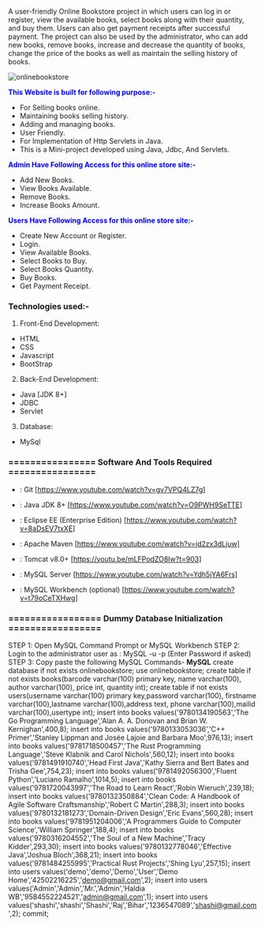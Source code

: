 

A user-friendly Online Bookstore project in which users can log in or register, view the available books, select books along with their quantity, and buy them. Users can also get payment receipts after successful payment. The project can also be used by the administrator, who can add new books, remove books, increase and decrease the quantity of books, change the price of the books as well as maintain the selling history of books.

![onlinebookstore](https://user-images.githubusercontent.com/34605595/137615096-8447d32d-bddc-4f13-a8ed-3c0f4dd5e04e.png)

<span style="color:blue">**This Website is built for following purpose:-**</span>
- For Selling books online.
- Maintaining books selling history.
- Adding and managing books.
- User Friendly.
- For Implementation of Http Servlets in Java.
- This is a Mini-project developed using Java, Jdbc, And Servlets.

<span style="color:blue">**Admin Have Following Access for this online store site:-**</span>
- Add New Books.
- View Books Available.
- Remove Books.
- Increase Books Amount.

<span style="color:blue">**Users Have Following Access for this online store site:-**</span>
- Create New Account or Register.
- Login.
- View Available Books.
- Select Books to Buy.
- Select Books Quantity.
- Buy Books.
- Get Payment Receipt.

### Technologies used:-
1. Front-End Development:
- HTML
- CSS
- Javascript
- BootStrap

2. Back-End Development:
- Java [JDK 8+]
- JDBC
- Servlet

3. Database:
- MySql
### ================ Software And Tools Required ================

- : Git [https://www.youtube.com/watch?v=gv7VPQ4LZ7g]

- : Java JDK 8+ [https://www.youtube.com/watch?v=O9PWH9SeTTE]

- : Eclipse EE (Enterprise Edition) [https://www.youtube.com/watch?v=8aDsEV7txXE]

- : Apache Maven [https://www.youtube.com/watch?v=jd2zx3dLjuw]

- : Tomcat v8.0+ [https://youtu.be/mLFPodZO8Iw?t=903]

- : MySQL Server [https://www.youtube.com/watch?v=Ydh5jYA6Frs]

- : MySQL Workbench (optional) [https://www.youtube.com/watch?v=t79oCeTXHwg]



### ================= Dummy Database Initialization =================



STEP 1: Open MySQL Command Prompt or MySQL Workbench
STEP 2: Login to the administrator user as : MySQL -u <username> -p (Enter Password if asked)
STEP 3: Copy paste the following MySQL Commands-
**MySQL**
create database if not exists onlinebookstore;
use onlinebookstore;
create table if not exists books(barcode varchar(100) primary key, name varchar(100), author varchar(100), price int, quantity int);
create table if not exists users(username varchar(100) primary key,password varchar(100), firstname varchar(100),lastname varchar(100),address text, phone varchar(100),mailid varchar(100),usertype int);
insert into books values('9780134190563','The Go Programming Language','Alan A. A. Donovan and Brian W. Kernighan',400,8);
insert into books values('9780133053036','C++ Primer','Stanley Lippman and Josée Lajoie and Barbara Moo',976,13);
insert into books values('9781718500457','The Rust Programming Language','Steve Klabnik and Carol Nichols',560,12);
insert into books values('9781491910740','Head First Java','Kathy Sierra and Bert Bates and Trisha Gee',754,23);
insert into books values('9781492056300','Fluent Python','Luciano Ramalho',1014,5);
insert into books values('9781720043997','The Road to Learn React','Robin Wieruch',239,18);
insert into books values('9780132350884','Clean Code: A Handbook of Agile Software Craftsmanship','Robert C Martin',288,3);
insert into books values('9780132181273','Domain-Driven Design','Eric Evans',560,28);
insert into books values('9781951204006','A Programmers Guide to Computer Science','William Springer',188,4);
insert into books values('9780316204552','The Soul of a New Machine','Tracy Kidder',293,30);
insert into books values('9780132778046','Effective Java','Joshua Bloch',368,21);
insert into books values('9781484255995','Practical Rust Projects','Shing Lyu',257,15);
insert into users values('demo','demo','Demo','User','Demo Home','42502216225','demo@gmail.com',2);
insert into users values('Admin','Admin','Mr.','Admin','Haldia WB','9584552224521','admin@gmail.com',1);
insert into users values('shashi','shashi','Shashi','Raj','Bihar','1236547089','shashi@gmail.com',2);
commit;














                                                                                                       
